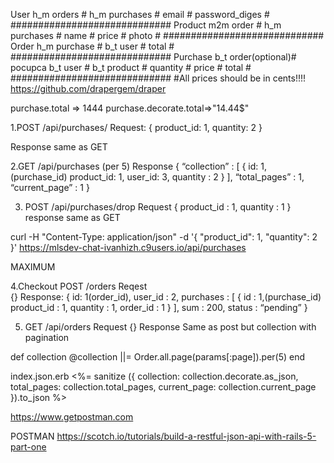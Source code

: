 User h_m orders             #
     h_m purchases          #
email                       #
password_diges              #
#############################
Product m2m order           #
        h_m purchases       #
name                        #
price                       #
photo                       #
#############################
Order h_m purchase          # 
      b_t user              #
total                       #        
#############################
Purchase b_t order(optional)# pocupca
         b_t user           #
         b_t product        #
quantity                    #
price                       #
total                       #
#############################
#All prices should be in cents!!!!
https://github.com/drapergem/draper

purchase.total => 1444
purchase.decorate.total=>"14.44$"


1.POST /api/purchases/
	Request:
	{
		product_id: 1,	quantity: 2
	}

Response
same as GET

2.GET /api/purchases     (per 5)
	Response
	{
		“collection” : 
			[
				{
					id: 1,   (purchase_id)
					product_id: 1,
					user_id: 3,
					quantity : 2
				}
			],
		“total_pages” : 1,
		“current_page” : 1
	}

3. POST /api/purchases/drop
	Request
	{
		product_id : 1,
		quantity : 1
  }
response
same as GET

curl -H "Content-Type: application/json" -d '{ "product_id": 1, "quantity": 2 }' https://mlsdev-chat-ivanhizh.c9users.io/api/purchases

MAXIMUM

4.Checkout
	POST /orders
Reqest		
{}
Response:
	{
		id: 1(order_id),
		user_id : 2,
		purchases : 
			[
				{
					id : 1,(purchase_id)
					product_id : 1,
					quantity : 1,
					order_id : 1
				}
			],
		sum : 200,
		status : “pending”
	}

5. GET /api/orders
	Request
		{}
	Response
		Same as post but collection with pagination

def collection
	@collection ||= Order.all.page(params[:page]).per(5)
end

index.json.erb
<%= sanitize ({ collection: collection.decorate.as_json, total_pages: collection.total_pages, current_page: collection.current_page }).to_json %>

 https://www.getpostman.com

 
POSTMAN
https://scotch.io/tutorials/build-a-restful-json-api-with-rails-5-part-one